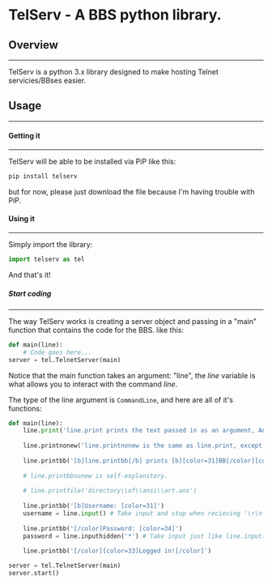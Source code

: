 TelServ - A BBS python library.
============

Overview
--------
  ---

TelServ is a python 3.x library designed to make hosting Telnet servicies/BBses easier.

Usage
-----
 ---

#### Getting it
   ---
TelServ will be able to be installed via PiP like this:
```bash
pip install telserv
```
but for now, please just download the file because I'm having trouble with PiP.

#### Using it
   ---
Simply import the library:
```python
import telserv as tel
```
And that's it!

##### Start coding
   ---
The way TelServ works is creating a server object and passing in a "main" function that contains the code for the BBS. like this:
```python
def main(line):
    # Code goes here...
server = tel.TelnetServer(main)
```
Notice that the main function takes an argument: "line", the _line_ variable is what allows you to interact with the command _line_.

The type of the line argument is `CommandLine`, and here are all of it's functions:
```python
def main(line):
    line.print('line.print prints the text passed in as an argument, And it also supports ANSI sequences.')
    
    line.printnonew('line.printnonew is the same as line.print, except it does not add the newline at the end.\r\n')
    
    line.printbb('[b]line.printbb[/b] prints [b][color=31]BB[/color][color=34]code[/color]![/b]')
    
    # line.printbbnonew is self-explanitory.
    
    # line.printfile('directory\\of\\ansi\\art.ans')
    
    line.printbb('[b]Username: [color=31]')
    username = line.input() # Take input and stop when recieving '\r\n' which is the return key. ( '\r\n' is the default if there's no argument. )
    
    line.printbb('[/color]Password: [color=34]')
    password = line.inputhidden('*') # Take input just like line.input() but display each character as an asterisk.
    
    line.printbb('[/color][color=33]Logged in![/color]')

server = tel.TelnetServer(main)
server.start()
```
